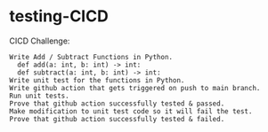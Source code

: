 # testing-CICD

CICD Challenge:
 
	Write Add / Subtract Functions in Python.
	  def add(a: int, b: int) -> int:
	  def subtract(a: int, b: int) -> int:
	Write unit test for the functions in Python.
	Write github action that gets triggered on push to main branch.
	Run unit tests.
	Prove that github action successfully tested & passed.
	Make modification to unit test code so it will fail the test.
	Prove that github action successfully tested & failed.